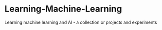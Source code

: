 # Learning-Machine-Learning

Learning machine learning and AI - a collection or projects and experiments
